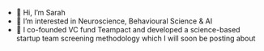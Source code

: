- 👋 Hi, I’m Sarah
- 👀 I’m interested in Neuroscience, Behavioural Science & AI
- 🌱 I co-founded VC fund Teampact and developed a science-based startup team screening methodology which I will soon be posting about

<!---
sarah-jallot/sarah-jallot is a ✨ special ✨ repository because its `README.md` (this file) appears on your GitHub profile.
You can click the Preview link to take a look at your changes.
--->
